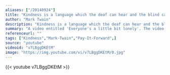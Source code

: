 ```yaml
---
aliases: ["/20140924"]
title: "Kindness is a language which the deaf can hear and the blind can see."
author: "Mark Twain"
description: "Kindness is a language which the deaf can hear and the blind can see. - Mark Twain quotes from GetInspired365.com"
summary: "A video entitled 'Everyone's a little bit lonely'. The video looks at how kindness can bring people together, and make you feel just that little less lonely."
referenceurl: ""
tags: ["Kindness","Mark-Twain","Pay-It-Forward",]
source: "youtube"
videoid: "v7LBggDKEtM"
image: "https://img.youtube.com/vi/v7LBggDKEtM/0.jpg"
---
```


{{< youtube v7LBggDKEtM >}}
